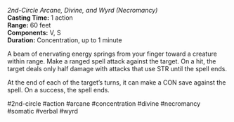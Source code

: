 *2nd-Circle Arcane, Divine, and Wyrd (Necromancy)*    
**Casting Time:** 1 action    
**Range:** 60 feet  
**Components:** V, S  
**Duration:** Concentration, up to 1 minute

A beam of enervating energy springs from your finger toward a creature within range. Make a ranged spell attack against the target. On a hit, the target deals only half damage with attacks that use STR until the spell ends.

At the end of each of the target’s turns, it can make a CON save against the spell. On a success, the spell ends.



#2nd-circle #action #arcane #concentration #divine #necromancy #somatic #verbal #wyrd
